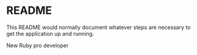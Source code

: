 # README

 This README would normally document whatever steps are necessary to get the application up and running.

 New Ruby pro developer
